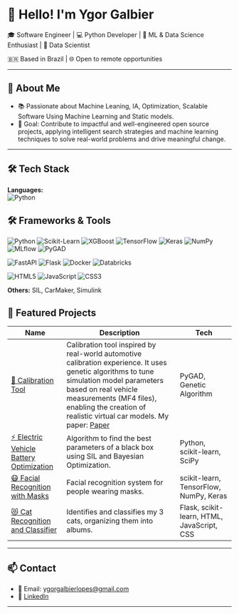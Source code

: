 # 👋 Hello! I'm Ygor Galbier

🎓 Software Engineer | 💻 Python Developer | 🧠 ML & Data Science Enthusiast | 🤖 Data Scientist 

🇧🇷 Based in Brazil | 🌐 Open to remote opportunities

---

## 🚀 About Me
- 📚 Passionate about Machine Leaning, IA, Optimization, Scalable Software Using Machine Learning and Static models.
- 🎯 Goal: Contribute to impactful and well-engineered open source projects, applying intelligent search strategies and machine learning techniques to solve real-world problems and drive meaningful change.

---

## 🛠️ Tech Stack

**Languages:**  
![Python](https://img.shields.io/badge/-Python-333?style=flat&logo=python)

## 🛠️ Frameworks & Tools

![Python](https://img.shields.io/badge/-Python-333?style=flat&logo=python)
![Scikit-Learn](https://img.shields.io/badge/-Scikit--Learn-333?style=flat&logo=scikitlearn)
![XGBoost](https://img.shields.io/badge/-XGBoost-333?style=flat&logo=xgboost)
![TensorFlow](https://img.shields.io/badge/-TensorFlow-333?style=flat&logo=tensorflow)
![Keras](https://img.shields.io/badge/-Keras-333?style=flat&logo=keras)
![NumPy](https://img.shields.io/badge/-NumPy-333?style=flat&logo=numpy)
![MLflow](https://img.shields.io/badge/-MLflow-333?style=flat)
![PyGAD](https://img.shields.io/badge/-PyGAD-333?style=flat&logo=python)

![FastAPI](https://img.shields.io/badge/-FastAPI-333?style=flat&logo=fastapi)
![Flask](https://img.shields.io/badge/-Flask-333?style=flat&logo=flask)
![Docker](https://img.shields.io/badge/-Docker-333?style=flat&logo=docker)
![Databricks](https://img.shields.io/badge/-Databricks-333?style=flat&logo=databricks)

![HTML5](https://img.shields.io/badge/-HTML5-333?style=flat&logo=html5)
![JavaScript](https://img.shields.io/badge/-JavaScript-333?style=flat&logo=javascript)
![CSS3](https://img.shields.io/badge/-CSS3-333?style=flat&logo=css3)

**Others:** SIL, CarMaker, Simulink

## 📂 Featured Projects

| Name | Description | Tech |
|------|-------------|------|
| [🚗 Calibration Tool](https://github.com/GalbierY/Calibration_Tool) | Calibration tool inspired by real-world automotive calibration experience. It uses genetic algorithms to tune simulation model parameters based on real vehicle measurements (MF4 files), enabling the creation of realistic virtual car models. My paper: [Paper](https://www.proceedings.blucher.com.br/article-details/usando-algoritmo-baseado-em-dados-de-ia-para-auxiliar-no-desenvolvimento-de-adas-39668) | PyGAD, Genetic Algorithm |
| [⚡ Electric Vehicle Battery Optimization](https://github.com/GalbierY/Black_Box) | Algorithm to find the best parameters of a black box using SIL and Bayesian Optimization. | Python, scikit-learn, SciPy |
| [😷 Facial Recognition with Masks](https://github.com/GalbierY/Facial_recognition_Mask) | Facial recognition system for people wearing masks. | scikit-learn, TensorFlow, NumPy, Keras |
| [😻 Cat Recognition and Classifier](https://github.com/GalbierY/My_Cats) | Identifies and classifies my 3 cats, organizing them into albums. | Flask, scikit-learn, HTML, JavaScript, CSS |

---

## 📫 Contact

- 📧 Email: ygorgalbierlopes@gmail.com  
- 💼 [LinkedIn](https://www.linkedin.com/in/ygor-galbier/)  

---
